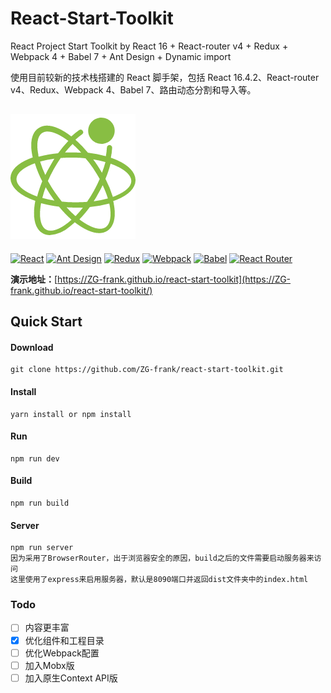 # React-Start-Toolkit
React Project Start Toolkit by React 16 + React-router v4 + Redux + Webpack 4 + Babel 7 + Ant Design + Dynamic import

使用目前较新的技术栈搭建的 React 脚手架，包括 React 16.4.2、React-router v4、Redux、Webpack 4、Babel 7、路由动态分割和导入等。

![react-start-toolkit](./React.png)
---------------------------------------------------------------
[![React](https://img.shields.io/badge/react-^16.4.2-brightgreen.svg?style=flat-square)](https://github.com/facebook/react)
[![Ant Design](https://img.shields.io/badge/ant--design-^3.9.0-yellowgreen.svg?style=flat-square)](https://github.com/ant-design/ant-design)
[![Redux](https://img.shields.io/badge/redux-^4.0.0-orange.svg?style=flat-square)](https://github.com/reduxjs/redux)
[![Webpack](https://img.shields.io/badge/webpack-^4.19.1-yellow.svg?style=flat-square)](https://github.com/webpack/webpack)
[![Babel](https://img.shields.io/badge/babel-^7.0.0-blue.svg?style=flat-square)](https://github.com/babel/babel)
[![React Router](https://img.shields.io/badge/react--router-^4.3.1-lightgrey.svg?style=flat-square)](https://github.com/ReactTraining/react-router)

**演示地址：**[https://ZG-frank.github.io/react-start-toolkit](https://ZG-frank.github.io/react-start-toolkit/)


## Quick Start
#### Download
~~~
git clone https://github.com/ZG-frank/react-start-toolkit.git
~~~

#### Install
~~~
yarn install or npm install
~~~

#### Run
~~~
npm run dev
~~~

#### Build
~~~
npm run build
~~~

#### Server
~~~
npm run server
因为采用了BrowserRouter，出于浏览器安全的原因，build之后的文件需要启动服务器来访问
这里使用了express来启用服务器，默认是8090端口并返回dist文件夹中的index.html
~~~

### Todo

- [ ] 内容更丰富
- [x] 优化组件和工程目录
- [ ] 优化Webpack配置
- [ ] 加入Mobx版
- [ ] 加入原生Context API版
